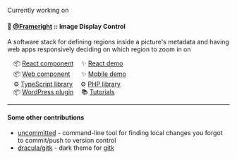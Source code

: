 Currently working on

#### 🚀 [@Frameright](https://github.com/Frameright) :: Image Display Control

A software stack for defining regions inside a picture's metadata and having web
apps responsively deciding on which region to zoom in on

&emsp;📦 [React component](https://github.com/Frameright/react-image-display-control/)
&emsp;✨ [React demo](https://react.frameright.io)<br />
&emsp;📦 [Web component](https://github.com/Frameright/image-display-control-web-component)
&emsp;&nbsp;&nbsp;✨ [Mobile demo](https://webc.frameright.io)<br />
&emsp;⚙️ [TypeScript library](https://github.com/Frameright/image-display-control-metadata-parser)
&emsp;⚙️ [PHP library](https://github.com/Frameright/image-display-control-metadata-parser)<br />
&emsp;📦 [WordPress plugin](https://github.com/frameright/image-display-control-wordpress/)
&emsp;📚 [Tutorials](https://www.frameright.io/blog)

---

#### Some other contributions

* [uncommitted](https://github.com/brandon-rhodes/uncommitted/) - command-line
  tool for finding local changes you forgot to commit/push to version control
* [dracula/gitk](https://draculatheme.com/gitk) - dark theme for
  [gitk](https://git-scm.com/docs/gitk)
